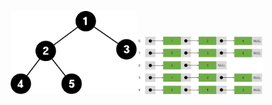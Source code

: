 <img src = "./image/tree/tree1.png" width="40%" height="40%"/><img src = "./image/undirected_adjacency_list.png" width="40%" height="40%"/>
